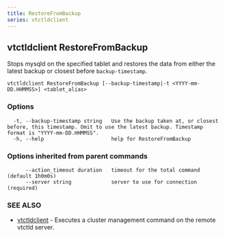 ```yaml
---
title: RestoreFromBackup
series: vtctldclient
---
```

## vtctldclient RestoreFromBackup

Stops mysqld on the specified tablet and restores the data from either the latest backup or closest before `backup-timestamp`.

```
vtctldclient RestoreFromBackup [--backup-timestamp|-t <YYYY-mm-DD.HHMMSS>] <tablet_alias>
```

### Options

```
  -t, --backup-timestamp string   Use the backup taken at, or closest before, this timestamp. Omit to use the latest backup. Timestamp format is "YYYY-mm-DD.HHMMSS".
  -h, --help                      help for RestoreFromBackup
```

### Options inherited from parent commands

```
      --action_timeout duration   timeout for the total command (default 1h0m0s)
      --server string             server to use for connection (required)
```

### SEE ALSO

* [vtctldclient](../)	 - Executes a cluster management command on the remote vtctld server.

